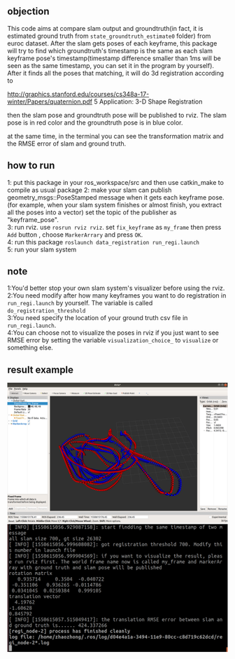 
## objection
This code aims at compare slam output and groundtruth(in fact, it is estimated ground truth from `state_groundtruth_estimate0` folder) from euroc dataset.
After the slam gets poses of each keyframe, this package will try to find which groundtruth's timestamp is the same as each slam keyframe pose's timestamp(timestamp difference smaller than 1ms will be seen as the same timestamp, you can set it in the program by yourself). 
After it finds all the poses that matching, it will do 3d registration according to 

http://graphics.stanford.edu/courses/cs348a-17-winter/Papers/quaternion.pdf
5  Application: 3-D Shape Registration

then the slam pose and groundtruth pose will be published to rviz. The slam pose is in red color and the groundtruth pose is in blue color.

at the same time, in the terminal you can see the transformation matrix and the RMSE error of slam and ground truth.

## how to run
1: put this package in your ros_workspace/src and then use catkin_make to compile as usual package
2: make your slam can publish geometry_msgs::PoseStamped message when it gets each keyframe pose.(for example, when your slam system finishes or almost finish, you extract all the poses into a vector) set the topic of the publisher as "keyframe_pose". <br>
3: run rviz. use `rosrun rviz rviz`. set `fix_keyframe` as `my_frame` then press `Add` button , choose `MarkerArrary` and press `OK`. <br>
4: run this package `roslaunch data_registration run_regi.launch` <br>
5: run your slam system

## note
1:You'd better stop your own slam system's visualizer before using the rviz. <br>
2:You need modify after how many keyframes you want to do registration in `run_regi.launch` by yourself. The variable is called `do_registration_threshold` <br>
3:You need specify the location of your ground truth csv file in `run_regi.launch`. <br>
4:You can choose not to visualize the poses in rviz if you just want to see RMSE error by setting the variable `visualization_choice_` to `visualize` or something else.

## result example
![alt text](https://github.com/zhaozhongch/slam_groundtruth_comparison/blob/master/result_example/example.png)
![alt text](https://github.com/zhaozhongch/slam_groundtruth_comparison/blob/master/result_example/print_result.png)

